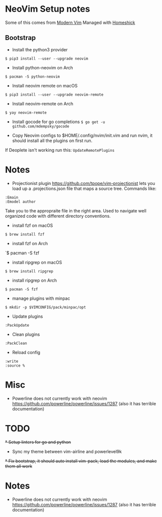 # NeoVim Setup notes
Some of this comes from [Modern Vim](https://pragprog.com/book/modvim/modern-vim)
Managed with [Homeshick](https://github.com/andsens/homeshick)

## Bootstrap

* Install the python3 provider

`$ pip3 install --user --upgrade neovim`

* Install python-neovim on Arch

`$ pacman -S python-neovim`

* Install neovim remote on macOS

`$ pip3 install --user --upgrade neovim-remote`

* Install neovim-remote on Arch

`$ yay neovim-remote`

* Install gocode for go completions
`$ go get -u github.com/mdempsky/gocode`

* Copy Neovim configs to $HOME/.config/nvim/init.vim and run nvim, it should install all the plugins on first run.

If Deoplete isn't working run this:
`
UpdateRemotePlugins
`

# Notes

* Projectionist plugin
https://github.com/tpope/vim-projectionist
lets you load up a .projections.json file that maps a source tree.
Commands like:
```
:Emain
:Emodel author
```
Take you to the appropraite file in the right area. Used to navigate well organized 
code with different directory conventions.

* install fzf on macOS

`$ brew install fzf`

* install fzf on Arch

`$ pacman -S fzf

* install ripgrep on macOS

`$ brew install ripgrep`

* install ripgrep on Arch

`$ pacman -S fzf`

* manage plugins with minpac

`$ mkdir -p $VIMCONFIG/pack/minpac/opt`

* Update plugins

`:PackUpdate`

* Clean plugins

`:PackClean`

* Reload config
```
:write
:source %
```

# Misc
* Powerline does not currently work with neovim https://github.com/powerline/powerline/issues/1287 (also it has terrible documentation)

# TODO
~~* Setup linters for go and python~~

* Sync my theme between vim-airline and powerlevel9k

~~* Fix bootstrap, it should auto install vim-pack, load the modules, and make them all work~~

# Notes
* Powerline does not currently work with neovim https://github.com/powerline/powerline/issues/1287 (also it has terrible documentation)
